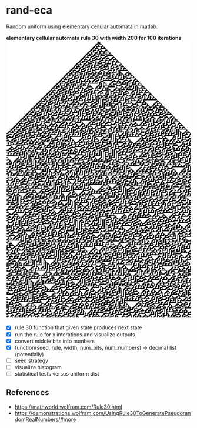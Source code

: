 # rand-eca

Random uniform using elementary cellular automata in matlab.

**elementary cellular automata rule 30 with width 200 for 100 iterations**
<img src="eca.png" alt="elementary cellular automata rule 30 with width 200 for 100 iterations"/>

- [x] rule 30 function that given state produces next state
- [x] run the rule for x interations and visualize outputs
- [x] convert middle bits into numbers
- [x] function(seed, rule, width, num_bits, num_numbers) -> decimal list (potentially)
- [ ] seed strategy
- [ ] visualize histogram
- [ ] statistical tests versus uniform dist

## References

- https://mathworld.wolfram.com/Rule30.html
- https://demonstrations.wolfram.com/UsingRule30ToGeneratePseudorandomRealNumbers/#more